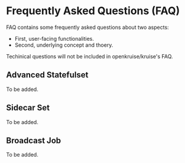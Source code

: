 # Frequently Asked Questions (FAQ)

FAQ contains some frequently asked questions about two aspects:

- First, user-facing functionalities.
- Second, underlying concept and thoery.

Techinical questions will not be included in openkruise/kruise's FAQ.

## Advanced Statefulset

To be added.

## Sidecar Set

To be added.

## Broadcast Job

To be added.